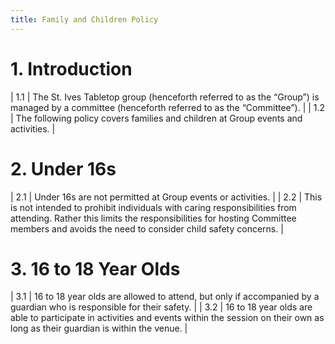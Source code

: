 ```yaml
---
title: Family and Children Policy
---
```


# 1. Introduction

| 1.1 | The St. Ives Tabletop group (henceforth referred to as the “Group”) is managed by a committee (henceforth referred to as the “Committee”). |
| 1.2 | The following policy covers families and children at Group events and activities.                                                          |

# 2. Under 16s

| 2.1 | Under 16s are not permitted at Group events or activities.                                                                                                                                                              |
| 2.2 | This is not intended to prohibit individuals with caring responsibilities from attending.  Rather this limits the responsibilities for hosting Committee members and avoids the need to consider child safety concerns. |

# 3. 16 to 18 Year Olds

| 3.1 | 16 to 18 year olds are allowed to attend, but only if accompanied by a guardian who is responsible for their safety.                               |
| 3.2 | 16 to 18 year olds are able to participate in activities and events within the session on their own as long as their guardian is within the venue. |
